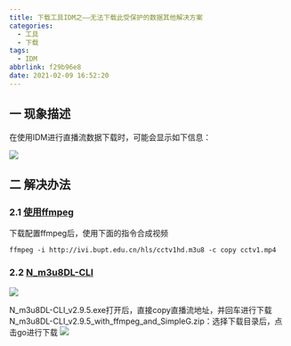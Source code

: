 ```yaml
---
title: 下载工具IDM之——无法下载此受保护的数据其他解决方案
categories:
  - 工具
  - 下载
tags:
  - IDM
abbrlink: f29b96e8
date: 2021-02-09 16:52:20
---
```

## 一 现象描述

在使用IDM进行直播流数据下载时，可能会显示如下信息：

![][1]
<!--more-->

## 二 解决办法

### 2.1 [使用ffmpeg](http://www.ffmpeg.org/download.html)

下载配置ffmpeg后，使用下面的指令合成视频

```
ffmpeg -i http://ivi.bupt.edu.cn/hls/cctv1hd.m3u8 -c copy cctv1.mp4
```

### 2.2  [N_m3u8DL-CLI](https://github.com/nilaoda/N_m3u8DL-CLI) 
![][2]

N_m3u8DL-CLI_v2.9.5.exe打开后，直接copy直播流地址，并回车进行下载
N_m3u8DL-CLI_v2.9.5_with_ffmpeg_and_SimpleG.zip：选择下载目录后，点击go进行下载
![][3]



[1]:https://fastly.jsdelivr.net/gh/PGzxc/CDN@master/blog-image/idm-download-error-protect.png
[2]:https://fastly.jsdelivr.net/gh/PGzxc/CDN@master/blog-image/idm-m3u8-cli-download.png
[3]:https://fastly.jsdelivr.net/gh/PGzxc/CDN@master/blog-image/idm-m3u8-imple-down.png